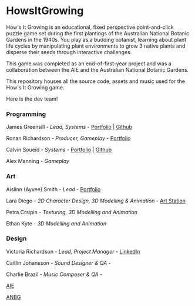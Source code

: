 # HowsItGrowing

How's It Growing is an educational, fixed perspective point-and-click puzzle game set during the first plantings of the Australian National Botanic Gardens in the 1940s. 
You play as a budding botanist, learning about plant life cycles by manipulating plant environments to grow 3 native plants and disperse their seeds through interactive challenges.

This game was completed as an end-of-first-year project and was a collaboration between the AIE and the Australian National Botanic Gardens.

This repository houses all the source code, assets and music used for the How's It Growing game.

Here is the dev team!

### Programming
James Greensill - *Lead, Systems* - [Portfolio](https://www.jamesgreensill.com) | [Github](https://www.github.com/jwrmg)

Ronan Richardson - *Producer, Gameplay* - [Portfolio](https://www.ronanrichardson.com)

Calvin Soueid - *Systems* - [Portfolio](https://calvin.soueid.io) | [Github](https://github.com/BlackxSnow)

Alex Manning - *Gameplay*

### Art
Aislinn (Ayvee) Smith - *Lead* - [Portfolio](https://ayveesmith.com/)

Lara Diego - *2D Character Design, 3D Modelling & Animation* - [Art Station](https://www.artstation.com/loudpigeon)

Petra Crsipin - *Texturing, 3D Modelling and Animation*

Ethan Kyte - *3D Modelling and Animation*

### Design
Victoria Richardson - *Lead, Project Manager* - [LinkedIn](https://www.linkedin.com/in/victoria-richardson-gamedev/)

Caitlin Johansson - *Sound Designer & QA* -

Charlie Brazil - *Music Composer & QA* -

[AIE](https://aie.edu.au/)

[ANBG](https://www.anbg.gov.au/gardens/)




